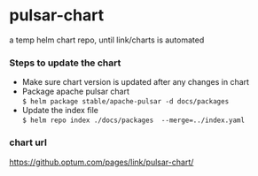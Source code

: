 # pulsar-chart
a temp helm chart repo, until link/charts is automated

### Steps to update the chart

- Make sure chart version is updated after any changes in chart
- Package apache pulsar chart</br>
`$ helm package stable/apache-pulsar -d docs/packages`
- Update the index file</br>
`$ helm repo index ./docs/packages  --merge=../index.yaml`

### chart url
https://github.optum.com/pages/link/pulsar-chart/
